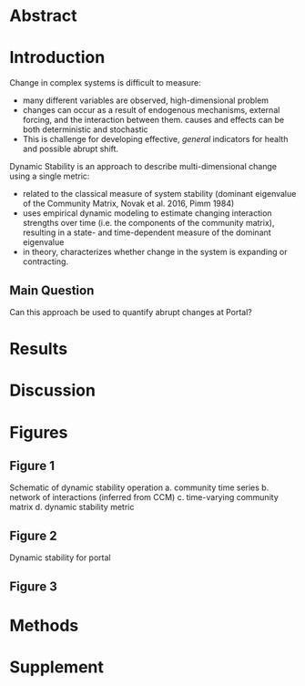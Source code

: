 # Abstract

# Introduction

Change in complex systems is difficult to measure:
  - many different variables are observed, high-dimensional problem
  - changes can occur as a result of endogenous mechanisms, external forcing, and the interaction between them. causes and effects can be both deterministic and stochastic
  - This is challenge for developing effective, *general* indicators for health and possible abrupt shift.

Dynamic Stability is an approach to describe multi-dimensional change using a single metric:
  - related to the classical measure of system stability (dominant eigenvalue of the Community Matrix, Novak et al. 2016, Pimm 1984)
  - uses empirical dynamic modeling to estimate changing interaction strengths over time (i.e. the components of the community matrix), resulting in a state- and time-dependent measure of the dominant eigenvalue
  - in theory, characterizes whether change in the system is expanding or contracting.



## Main Question

Can this approach be used to quantify abrupt changes at Portal?

# Results



# Discussion



# Figures

## Figure 1

Schematic of dynamic stability operation
a. community time series
b. network of interactions (inferred from CCM)
c. time-varying community matrix
d. dynamic stability metric

## Figure 2

Dynamic stability for portal

## Figure 3


# Methods

# Supplement